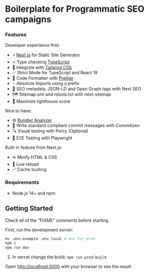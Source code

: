 # Boilerplate for Programmatic SEO campaigns

### Features

Developer experience first:

- ⚡ [Next.js](https://nextjs.org) for Static Site Generator
- 🔥 Type checking [TypeScript](https://www.typescriptlang.org)
- 💎 Integrate with [Tailwind CSS](https://tailwindcss.com)
- ✅ Strict Mode for TypeScript and React 18
- 💖 Code Formatter with [Prettier](https://prettier.io)
- 💡 Absolute Imports using `@` prefix
- 🤖 SEO metadata, JSON-LD and Open Graph tags with Next SEO
- 🗺️ Sitemap.xml and robots.txt with next-sitemap
- 💯 Maximize lighthouse score

Nice to have:

- ⚙️ [Bundler Analyzer](https://www.npmjs.com/package/@next/bundle-analyzer)
- 📓 Write standard compliant commit messages with Commitizen
- 🔍 Visual testing with Percy (Optional)
- 🧪 E2E Testing with Playwright

Built-in feature from Next.js:

- ☕ Minify HTML & CSS
- 💨 Live reload
- ✅ Cache busting

### Requirements

- Node.js 14+ and npm

## Getting Started

Check all of the "FIXME" comments before starting.

First, run the development server:

```bash
mv .env.example .env.local #.env for prod
npm i
npm run dev
```

2. In vercel change the build:
   `npm run prod:build`

Open [http://localhost:3000](http://localhost:3000) with your browser to see the result.
